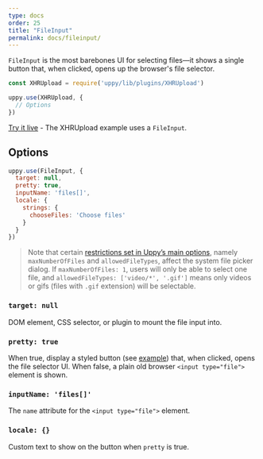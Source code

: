 ```yaml
---
type: docs
order: 25
title: "FileInput"
permalink: docs/fileinput/
---
```


`FileInput` is the most barebones UI for selecting files—it shows a single button that, when clicked, opens up the browser's file selector.

```js
const XHRUpload = require('uppy/lib/plugins/XHRUpload')

uppy.use(XHRUpload, {
  // Options
})
```

[Try it live](/examples/xhrupload) - The XHRUpload example uses a `FileInput`.

## Options

```js
uppy.use(FileInput, {
  target: null,
  pretty: true,
  inputName: 'files[]',
  locale: {
    strings: {
      chooseFiles: 'Choose files'
    }
  }
})
```

> Note that certain [restrictions set in Uppy’s main options](/docs/uppy#restrictions), namely `maxNumberOfFiles` and `allowedFileTypes`, affect the system file picker dialog. If `maxNumberOfFiles: 1`, users will only be able to select one file, and `allowedFileTypes: ['video/*', '.gif']` means only videos or gifs (files with `.gif` extension) will be selectable.

### `target: null`

DOM element, CSS selector, or plugin to mount the file input into.

### `pretty: true`

When true, display a styled button (see [example](/examples/xhrupload)) that, when clicked, opens the file selector UI. When false, a plain old browser `<input type="file">` element is shown.

### `inputName: 'files[]'`

The `name` attribute for the `<input type="file">` element.

### `locale: {}`

Custom text to show on the button when `pretty` is true.
